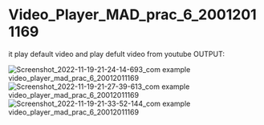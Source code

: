 # Video_Player_MAD_prac_6_20012011169
it play default video and play defult video from youtube
OUTPUT:

![Screenshot_2022-11-19-21-24-14-693_com example video_player_mad_prac_6_20012011169](https://user-images.githubusercontent.com/78149426/202866292-c2849bac-651d-4fc7-aa69-7a7ce1e539d2.jpg)
![Screenshot_2022-11-19-21-27-39-613_com example video_player_mad_prac_6_20012011169](https://user-images.githubusercontent.com/78149426/202866277-fd4f21e3-b8fb-4697-a04e-bc4dbe637b2e.jpg)
![Screenshot_2022-11-19-21-33-52-144_com example video_player_mad_prac_6_20012011169](https://user-images.githubusercontent.com/78149426/202866250-6f7fac28-4ef1-4944-adc7-073aed58b348.jpg)
